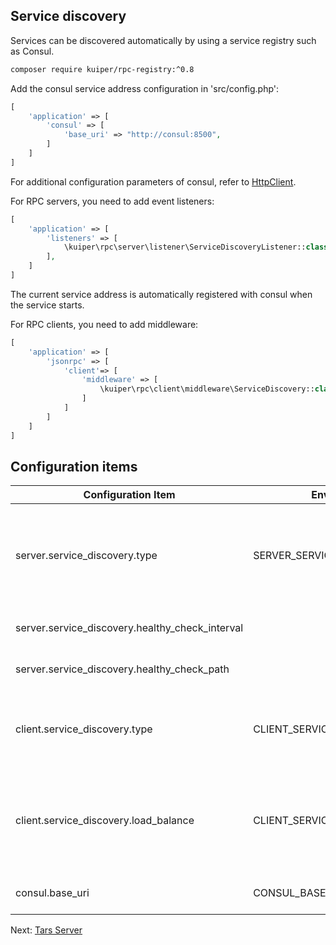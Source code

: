 ## Service discovery

Services can be discovered automatically by using a service registry such as Consul.

```bash
composer require kuiper/rpc-registry:^0.8
```

Add the consul service address configuration in 'src/config.php':

```php
[
    'application' => [
        'consul' => [
            'base_uri' => "http://consul:8500",
        ]
    ]
]
```
For additional configuration parameters of consul, refer to [HttpClient](http-client.md).

For RPC servers, you need to add event listeners:

```php
[
    'application' => [
        'listeners' => [
            \kuiper\rpc\server\listener\ServiceDiscoveryListener::class
        ],
    ]
]
```
The current service address is automatically registered with consul when the service starts.

For RPC clients, you need to add middleware:

```php
[
    'application' => [
        'jsonrpc' => [
            'client'=> [
                'middleware' => [
                    \kuiper\rpc\client\middleware\ServiceDiscovery::class,
                ]
            ]
        ]
    ]
]
```

## Configuration items

| Configuration Item | Environment variables | Description |
|-------------------------------------------------|---------------------------------------|------------------------------------------|
| server.service_discovery.type                   | SERVER_SERVICE_DISCOVERY_TYPE         | The server-side service registration type, currently only supports consul |
| server.service_discovery.healthy_check_interval |                                       | Health check interval |
| server.service_discovery.healthy_check_path     |                                       | Health check address |
| client.service_discovery.type                   | CLIENT_SERVICE_DISCOVERY_TYPE         | Client service discovery type, currently only consul | is supported
| client.service_discovery.load_balance           | CLIENT_SERVICE_DISCOVERY_LOAD_BALANCE | Load balancing algorithm, optional values round_robin, random, equality |    
| consul.base_uri                                 | CONSUL_BASE_URI                       | Consul Service Address |

Next: [Tars Server](tars.md)
